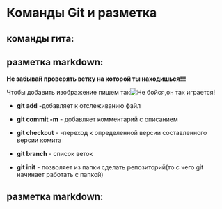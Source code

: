 # Команды Git и разметка

## команды гита:

## разметка markdown:

**Не забывай проверять ветку на которой ты находишься!!!**

Чтобы добавить изображение пишем так![Не бойся,он так играется!](orig.jpg)
* **git add** -добавляет к отслеживанию файл

* **git commit -m** - добавляет комментарий с описанием

* **git checkout** - -переход к определенной версии составленного версии комита

* **git branch** - список веток

* **git init** - позволяет из папки сделать репозиторий(то с чего git начинает работать с папкой)

## разметка markdown:

